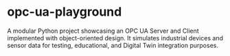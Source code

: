 # opc-ua-playground
A modular Python project showcasing an OPC UA Server and Client implemented with object-oriented design. It simulates industrial devices and sensor data for testing, educational, and Digital Twin integration purposes.
